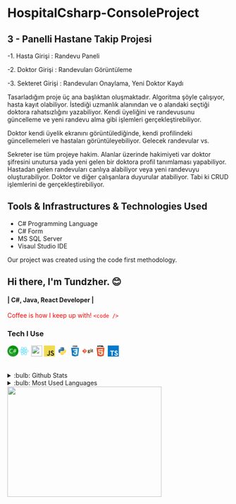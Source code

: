 # HospitalCsharp-ConsoleProject

## 3 - Panelli Hastane Takip Projesi

-1. Hasta Girişi : Randevu Paneli

-2. Doktor Girişi : Randevuları Görüntüleme

-3. Sekteret Girişi : Randevuları Onaylama, Yeni Doktor Kaydı

  Tasarladığım proje üç ana başlıktan oluşmaktadır. Algoritma şöyle çalışıyor, hasta kayıt olabiliyor. 
  İstediği uzmanlık alanından ve o alandaki seçtiği doktora rahatsızlığını yazabiliyor.
  Kendi üyeliğini ve randevusunu güncelleme ve yeni randevu alma gibi işlemleri gerçekleştirebiliyor.
  
  Doktor kendi üyelik ekranını görüntülediğinde, kendi profilindeki güncellemeleri ve hastaları görüntüleyebiliyor.
  Gelecek randevular vs.
  
  Sekreter ise tüm projeye hakim. Alanlar üzerinde hakimiyeti var doktor şifresini unutursa yada yeni gelen bir doktora
  profil tanımlaması yapabiliyor. Hastadan gelen randevuları canlıya alabiliyor veya yeni randevuyu oluşturabiliyor.
  Doktor ve diğer çalışanlara duyurular atabiliyor. Tabi ki CRUD işlemlerini de gerçekleştirebiliyor.
  

## Tools & Infrastructures & Technologies Used

- C# Programming Language
- C# Form
- MS SQL Server
- Visaul Studio IDE

Our project was created using the code first methodology.

## Hi there, I'm Tundzher. :blush:

#### | C#, Java, React Developer |

<font color="red"> Coffee is how I keep up with! `<code />` </font>


### Tech I Use

<img src="https://raw.githubusercontent.com/github/explore/80688e429a7d4ef2fca1e82350fe8e3517d3494d/topics/csharp/csharp.png" width="25" height="25" /><img src="https://raw.githubusercontent.com/github/explore/80688e429a7d4ef2fca1e82350fe8e3517d3494d/topics/react/react.png" width="25" height="25" />
<img src="https://camo.githubusercontent.com/2be6c13639334e6be86614b7914afe1c34e76d49f361d515bac94bd7e21e2b49/68747470733a2f2f696d616765732e766578656c732e636f6d2f6d656469612f75736572732f332f3136363430312f69736f6c617465642f707265766965772f62383261613761633366373336646437383537306464336661336661396532342d6a6176612d70726f6772616d6d696e672d6c616e67756167652d69636f6e2d62792d766578656c732e706e67" width="25" height="25" />
<img src="https://raw.githubusercontent.com/github/explore/80688e429a7d4ef2fca1e82350fe8e3517d3494d/topics/javascript/javascript.png" width="25" height="25" />
<img src="https://raw.githubusercontent.com/github/explore/80688e429a7d4ef2fca1e82350fe8e3517d3494d/topics/python/python.png" width="25" height="25" />
<img src="https://raw.githubusercontent.com/github/explore/80688e429a7d4ef2fca1e82350fe8e3517d3494d/topics/css/css.png" width="25" height="25" />
<img src="https://raw.githubusercontent.com/github/explore/80688e429a7d4ef2fca1e82350fe8e3517d3494d/topics/git/git.png" width="25" height="25" />
<img src="https://raw.githubusercontent.com/github/explore/80688e429a7d4ef2fca1e82350fe8e3517d3494d/topics/html/html.png" width="25" height="25" />
<img src="https://raw.githubusercontent.com/github/explore/80688e429a7d4ef2fca1e82350fe8e3517d3494d/topics/typescript/typescript.png" width="25" height="25" />



<br />

<details>
<summary>:bulb: Github Stats</summary>
<img src="https://github-readme-stats.vercel.app/api?username=tuncerrstm&theme=radical" >
</details>
<details>
<summary>:bulb: Most Used Languages</summary>
<img src="https://github-readme-stats.vercel.app/api/top-langs/?username=tuncerrstm&layout=compact" >
</details>

<img src="https://media.giphy.com/media/v2xIous7mnEYg/giphy.gif" align ="left" width="350" height="250"  >

[twitter]: https://twitter.com/tuncerRstm
[linkedin]: https://www.linkedin.com/in/tuncer-r%C3%BCstemo%C4%9Flu-74917b187/
[instagram]:https://www.instagram.com/toniochmuzi/
